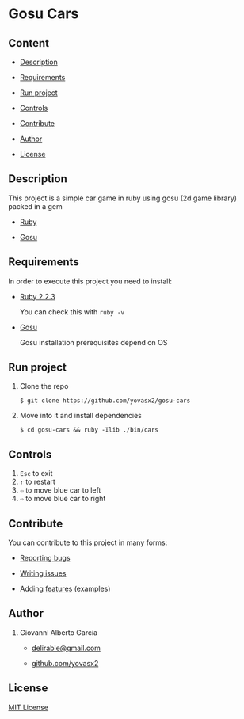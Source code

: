 # Gosu Cars

## Content

* [Description](#description)

* [Requirements](#requirements)

* [Run project](#run-project)

* [Controls](#controls)

* [Contribute](#contribute)

* [Author](#author)

* [License](#license)

<a name="description"/>

## Description

This project is a simple car game in ruby using gosu (2d game library) packed in a gem

* [Ruby](https://www.ruby-lang.org/en/)

* [Gosu](https://www.libgosu.org/index.html)

<a name="requirements"/>

## Requirements

In order to execute this project you need to install:

* [Ruby 2.2.3](https://www.ruby-lang.org/es/news/2015/08/18/ruby-2-2-3-released/)

  You can check this with `ruby -v`

* [Gosu](https://www.libgosu.org/ruby.html)

  Gosu installation prerequisites depend on OS

<a name="run-project"/>

## Run project

1. Clone the repo

       $ git clone https://github.com/yovasx2/gosu-cars

2. Move into it and install dependencies

       $ cd gosu-cars && ruby -Ilib ./bin/cars

<a name="controls"/>

## Controls

1. `Esc` to exit
2. `r` to restart
3. `⇦` to move blue car to left
4. `⇨` to move blue car to right

<a name="contribute"/>

## Contribute

You can contribute to this project in many forms:

* [Reporting bugs](https://github.com/yovasx2/gosu-cars/issues)

* [Writing issues](https://github.com/yovasx2/gosu-cars/issues)

* Adding [features](https://github.com/yovasx2/gosu-cars/pulls) (examples)

<a name="author"/>

## Author

1. Giovanni Alberto García

    * <a href="mailto:delirable@gmail.com">delirable@gmail.com</a>

    * [github.com/yovasx2](http://github.com/yovasx2)

<a name="license"/>

## License

[MIT License](http://choosealicense.com/licenses/mit/)
